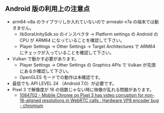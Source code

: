 ## Android 版の利用上の注意点

- arm64-v8a のライブラリしか入れていないので armeabi-v7a の端末では動きません。
  - libSoraUnitySdk.so のインスペクタ -> Platform settings の Android の CPU が ARM64 になっていることを確認して下さい。
  - Player Settings -> Other Settings -> Target Architectures で ARM64 にチェックが入っていることを確認して下さい。
- Vulkan で動かす必要があります。
  - Player Settings -> Other Settings の Graphics APIs で Vulkan が先頭にあるか確認して下さい。
  - OpenGLES モードでの動作は未確認です。
- 最低でも API LEVEL 24 （Android 7.0）が必要です。
- Pixel 3 で解像度が 16 の倍数じゃない時に映像が乱れる問題があります。
  - [1084702 - Mobile Chrome on Pixel 3 has video corruption for non-16-aligned resolutions in WebRTC calls : Hardware VP8 encoder bug - chromium](https://bugs.chromium.org/p/chromium/issues/detail?id=1084702)
